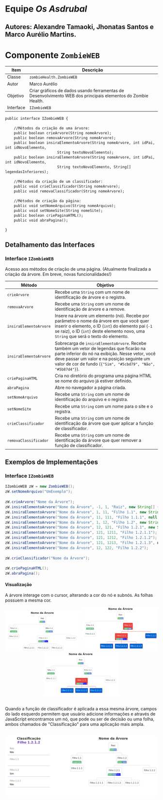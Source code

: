 # Equipe *Os Asdrubal*

Autores: Alexandre Tamaoki, Jhonatas Santos e Marco Aurélio Martins.
----
# Componente `ZombieWEB`

Item | Descrição
----- | -----
Classe | `zombieHealth.ZombieWEB`
Autor | Marco Aurélio
Objetivo | Criar gráficos de dados usando ferramentas de Desenvolvimento WEB dos principais elementos do Zombie Health.
Interface | `IZombieWEB`

~~~
public interface IZombieWEB {

	//Métodos da criação de uma árvore:
	public boolean crieArvore(String nomeArvore);
	public boolean removaArvore(String nomeArvore);
	public boolean insiraElementoArvore(String nomeArvore, int idPai, int idNovoElemento, 
					    String textoNovoElemento);
	public boolean insiraElementoArvore(String nomeArvore, int idPai, int idNovoElemento, 
					    String textoNovoElemento, String[] legendasInferiores);
	
	//Métodos da criação de um classificador:
	public void crieClassificador(String nomeArvore);
	public void removaClassificador(String nomeArvore);
	
	//Métodos de criação da página:
	public void setNomeArquivo(String nomeArquivo);
	public void setNomeSite(String nomeSite);
	public boolean criePaginaHTML();
	public void abraPagina();
	
}
~~~

## Detalhamento das Interfaces

### Interface `IZombieWEB`
Acesso aos métodos de criação de uma página.
(Atualmente finalizada a criação da árvore. Em breve, novas funcionalidades!)

Método | Objetivo
-------| --------
`crieArvore` | Recebe uma `String` com um nome de identificação de árvore e o registra.
`removaArvore` | Recebe uma `String` com um nome de identificação de árvore e a remove.
`insiraElementoArvore` | Insere na árvore um elemento (nó). Recebe por parâmetro o nome da árvore em que você quer inserir o elemento, o ID (`int`) do elemento pai (`-1` se raiz), o ID (`int`) deste elemento novo, uma `String` que será o texto do elemento.
`insiraElementoArvore` | Sobrecarga de `insiraElementoArvore`. Recebe também um vetor de legendas que ficarão na parte inferior do nó na exibição. Nesse vetor, você deve passar um valor e na posição seguinte um valor de cor de fundo (`{"Sim", "#5cbd79", "Não", "#5b87d4"}`).
`criePaginaHTML` | Cria no diretório do programa uma página HTML se nome do arquivo já estiver definido.
`abraPagina` | Abre no navegador a página criada.
`setNomeArquivo` | Recebe uma `String` com um nome de identificação do arquivo e o registra.
`setNomeSite` | Recebe uma `String` com um nome para o site e o registra.
`crieClassificador` | Recebe uma `String` com um nome de identificação da árvore que quer aplicar a função de classificador.
`removaClassificador` | Recebe uma `String` com um nome de identificação da árvore que quer remover a função de classificador.

## Exemplos de Implementações

### Interface `IZombieWEB`
~~~java
IZombieWEB zW = new ZombieWEB();
zW.setNomeArquivo("UmExemplo");

zW.crieArvore("Nome da Árvore");
zW.insiraElementoArvore("Nome da Árvore", -1, 1, "Raiz", new String[] {"Sim", "#5cbd79", "Não", "#5b87d4"} );
zW.insiraElementoArvore("Nome da Árvore", 1, 11, "Filho 1.1", new String[] {"Legenda", "#5cbd79"});
zW.insiraElementoArvore("Nome da Árvore", 11, 111, "Filho 1.1.1", null );
zW.insiraElementoArvore("Nome da Árvore", 1, 12, "Filho 1.2", new String[] {"Sim", "#5cbd79", "Não", "#5b87d4"});
zW.insiraElementoArvore("Nome da Árvore", 12, 121, "Filho 1.2.1", new String[] {"Sim", "#5cbd79", "Não", "#5b87d4", "Talvez", "blue"});
zW.insiraElementoArvore("Nome da Árvore", 121, 1211, "Filho 1.2.1.1");
zW.insiraElementoArvore("Nome da Árvore", 121, 1212, "Filho 1.2.1.2");
zW.insiraElementoArvore("Nome da Árvore", 121, 1213, "Filho 1.2.1.3", null );
zW.insiraElementoArvore("Nome da Árvore", 12, 122, "Filho 1.2.2");

zW.crieClassificador("Nome da Árvore");

zW.criePaginaHTML();
zW.abraPagina();
~~~
#### Visualização
A árvore interage com o cursor, alterando a cor do nó e subnós. As folhas possuem a mesma cor.
<p align="center">
  <img src="Arquivos/arvore3.png?raw=true" width="250" title="Cursor fora da árvore">
  <img src="Arquivos/arvore2.png?raw=true" width="250" title="Árvore interagindo com o cursor">
  <img src="Arquivos/arvore1.png?raw=true" width="250" title="Árvore interagindo com o cursor">
</p>
<br />
Quando a função de classificador é aplicada a essa mesma árvore, campos do lado esquerdo permitem que usuário adicione informações e através de JavaScript encontramos um nó, que pode ou ser de decisão ou uma folha, ambos chamados de "Classificação" para uma aplicação mais ampla.
<br /><br />
<p align="center">
  <img src="Arquivos/classificacao.png?raw=true" title="Árvore com classificador">
</p>
